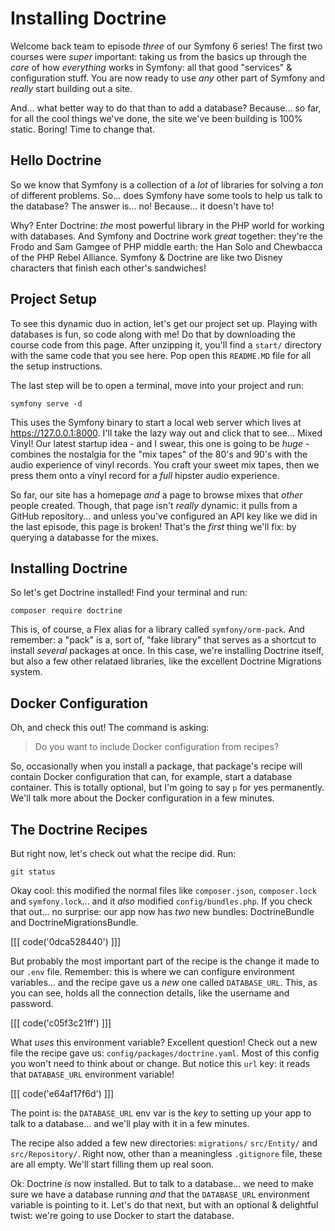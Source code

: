 # Installing Doctrine

Welcome back team to episode *three* of our Symfony 6 series! The first two courses
were *super* important: taking us from the basics up through the *core* of how
*everything* works in Symfony: all that good "services" & configuration stuff. You
are now ready to use *any* other part of Symfony and *really* start building out
a site.

And... what better way to do that than to add a database? Because... so far,
for all the cool things we've done, the site we've been building is 100% static.
Boring! Time to change that.

## Hello Doctrine

So we know that Symfony is a collection of a *lot* of libraries for solving a *ton*
of different problems. So... does Symfony have some tools to help us talk to the
database? The answer is... no! Because... it doesn't have to!

Why? Enter Doctrine: *the* most powerful library in the PHP world for working
with databases. And Symfony and Doctrine work *great* together: they're the Frodo
and Sam Gamgee of PHP middle earth: the Han Solo and Chewbacca of the PHP Rebel
Alliance. Symfony & Doctrine are like two Disney characters that finish each other's
sandwiches!

## Project Setup

To see this dynamic duo in action, let's get our project set up. Playing with
databases is fun, so code along with me! Do that by downloading the course code
from this page. After unzipping it, you'll find a `start/` directory with the same
code that you see here. Pop open this `README.MD` file for all the setup instructions.

The last step will be to open a terminal, move into your project and run:

```terminal
symfony serve -d
```

This uses the Symfony binary to start a local web server which lives at
https://127.0.0.1:8000. I'll take the lazy way out and click that to see...
Mixed Vinyl! Our latest startup idea - and I swear, this one is going to be *huge* -
combines the nostalgia for the "mix tapes" of the 80's and 90's with the audio
experience of vinyl records. You craft your sweet mix tapes, then we press them
onto a vinyl record for a *full* hipster audio experience.

So far, our site has a homepage *and* a page to browse mixes that *other* people
created. Though, that page isn't *really* dynamic: it pulls from a GitHub repository...
and unless you've configured an API key like we did in the last episode, this page
is broken! That's the *first* thing we'll fix: by querying a databasse for the mixes.

## Installing Doctrine

So let's get Doctrine installed! Find your terminal and run:

```terminal
composer require doctrine
```

This is, of course, a Flex alias for a library called `symfony/orm-pack`. And
remember: a "pack" is a, sort of, "fake library" that serves as a shortcut to
install *several* packages at once. In this case, we're installing Doctrine itself,
but also a few other relataed libraries, like the excellent Doctrine Migrations
system.

## Docker Configuration

Oh, and check this out! The command is asking:

> Do you want to include Docker configuration from recipes?

So, occasionally when you install a package, that package's recipe will contain
Docker configuration that can, for example, start a database container. This is
totally optional, but I'm going to say `p` for yes permanently. We'll talk more about
the Docker configuration in a few minutes.

## The Doctrine Recipes

But right now, let's check out what the recipe did. Run:

```terminal
git status
```

Okay cool: this modified the normal files like `composer.json`, `composer.lock` and
`symfony.lock`... and it *also* modified `config/bundles.php`. If you check that
out... no surprise: our app now has *two* new bundles: DoctrineBundle and
DoctrineMigrationsBundle.

[[[ code('0dca528440') ]]]

But probably the most important part of the recipe is the change it made to our
`.env` file. Remember: this is where we can configure environment variables... and
the recipe gave us a *new* one called `DATABASE_URL`. This, as you can see, holds
all the connection details, like the username and password.

[[[ code('c05f3c21ff') ]]]

What *uses* this environment variable? Excellent question! Check out a new file
the recipe gave us: `config/packages/doctrine.yaml`. Most of this config you
won't need to think about or change. But notice this `url` key: it reads
that `DATABASE_URL` environment variable!

[[[ code('e64af17f6d') ]]]

The point is: the `DATABASE_URL` env var is the *key* to setting up your app to
talk to a database... and we'll play with it in a few minutes.

The recipe also added a few new directories: `migrations/` `src/Entity/` and
`src/Repository/`. Right now, other than a meaningless `.gitignore` file, these
are all empty. We'll start filling them up real soon.

Ok: Doctrine *is* now installed. But to talk to a database... we need to make
sure we have a database running *and* that the `DATABASE_URL` environment variable
is pointing to it. Let's do that next, but with an optional & delightful twist:
we're going to use Docker to start the database.
